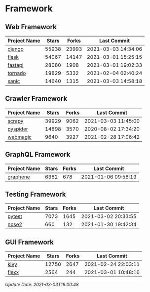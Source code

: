 # Framework

## Web Framework
| Project Name | Stars | Forks | Last Commit |
| ------------ | ----- | ----- | ----------- |
| [django](https://github.com/django/django) | 55938 | 23993 | 2021-03-03 14:34:06 |
| [flask](https://github.com/pallets/flask) | 54067 | 14147 | 2021-03-01 15:25:15 |
| [fastapi](https://github.com/tiangolo/fastapi) | 28080 | 1908 | 2021-03-01 19:02:33 |
| [tornado](https://github.com/tornadoweb/tornado) | 19829 | 5332 | 2021-02-04 02:40:24 |
| [sanic](https://github.com/sanic-org/sanic) | 14640 | 1315 | 2021-03-03 14:58:18 |

## Crawler Framework
| Project Name | Stars | Forks | Last Commit |
| ------------ | ----- | ----- | ----------- |
| [scrapy](https://github.com/scrapy/scrapy) | 39929 | 9062 | 2021-03-03 11:45:00 |
| [pyspider](https://github.com/binux/pyspider) | 14898 | 3570 | 2020-08-02 17:34:20 |
| [webmagic](https://github.com/code4craft/webmagic) | 9640 | 3927 | 2021-02-28 17:06:42 |

## GraphQL Framework
| Project Name | Stars | Forks | Last Commit |
| ------------ | ----- | ----- | ----------- |
| [graphene](https://github.com/graphql-python/graphene) | 6382 | 678 | 2021-01-06 09:58:19 |

## Testing Framework
| Project Name | Stars | Forks | Last Commit |
| ------------ | ----- | ----- | ----------- |
| [pytest](https://github.com/pytest-dev/pytest) | 7073 | 1645 | 2021-03-02 20:33:55 |
| [nose2](https://github.com/nose-devs/nose2) | 660 | 132 | 2021-01-30 19:42:34 |

## GUI Framework
| Project Name | Stars | Forks | Last Commit |
| ------------ | ----- | ----- | ----------- |
| [kivy](https://github.com/kivy/kivy) | 12750 | 2647 | 2021-02-24 22:03:11 |
| [flexx](https://github.com/flexxui/flexx) | 2564 | 244 | 2021-03-01 10:48:16 |

*Update Date: 2021-03-03T16:00:48*